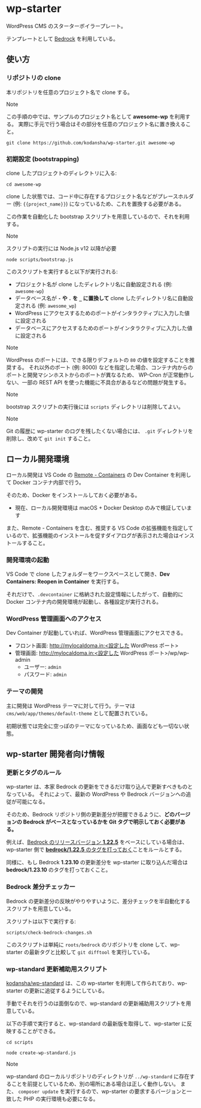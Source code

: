 # wp-starter

WordPress CMS のスターターボイラープレート。

テンプレートとして [Bedrock](https://roots.io/bedrock/) を利用している。

## 使い方

### リポジトリの clone

本リポジトリを任意のプロジェクト名で clone する。

> [!NOTE]
> この手順の中では、サンプルのプロジェクト名として **awesome-wp** を利用する。
> 実際に手元で行う場合はその部分を任意のプロジェクト名に置き換えること。

```text
git clone https://github.com/kodansha/wp-starter.git awesome-wp
```

### 初期設定 (bootstrapping)

clone したプロジェクトのディレクトリに入る:

```text
cd awesome-wp
```

clone した状態では、コード中に存在するプロジェクト名などがプレースホルダー (例: `{{project_name}}`)
になっているため、これを置換する必要がある。

この作業を自動化した bootstrap スクリプトを用意しているので、それを利用する。

> [!NOTE]
> スクリプトの実行には Node.js v12 以降が必要

```text
node scripts/bootstrap.js
```

このスクリプトを実行すると以下が実行される:

- プロジェクト名が clone したディレクトリ名に自動設定される (例: `awesome-wp`)
- データベース名が **`-` や `.` を `_` に置換して** clone したディレクトリ名に自動設定される (例: `awesome_wp`)
- WordPress にアクセスするためのポートがインタラクティブに入力した値に設定される
- データベースにアクセスするためのポートがインタラクティブに入力した値に設定される

> [!NOTE]
> WordPress のポートには、できる限りデフォルトの `80` の値を設定することを推奨する。
> それ以外のポート (例: 8000) などを指定した場合、コンテナ内からのポートと開発マシンホストからのポートが異なるため、
> WP-Cron が正常動作しない、一部の REST API を使った機能に不具合があるなどの問題が発生する。

> [!NOTE]
> bootstrap スクリプトの実行後には `scripts` ディレクトリは削除してよい。

> [!NOTE]
> Git の履歴に wp-starter のログを残したくない場合には、 `.git` ディレクトリを削除し、改めて `git init` すること。

## ローカル開発環境

ローカル開発は VS Code の [Remote - Containers](https://marketplace.visualstudio.com/items?itemName=ms-vscode-remote.remote-containers) の Dev Container を利用して Docker コンテナ内部で行う。

そのため、Docker をインストールしておく必要がある。

- 現在、ローカル開発環境は macOS + Docker Desktop のみで検証しています

また、Remote - Containers を含む、推奨する VS Code の拡張機能を指定しているので、拡張機能のインストールを促すダイアログが表示された場合はインストールすること。

### 開発環境の起動

VS Code で clone したフォルダーをワークスペースとして開き、**Dev Containers: Reopen in Container** を実行する。

それだけで、`.devcontainer` に格納された設定情報にしたがって、自動的に Docker コンテナ内の開発環境が起動し、各種設定が実行される。

### WordPress 管理画面へのアクセス

Dev Container が起動していれば、WordPress 管理画面にアクセスできる。

- フロント画面: http://mylocaldoma.in:<設定した WordPress ポート>
- 管理画面: http://mylocaldoma.in:<設定した WordPress ポート>/wp/wp-admin
  - ユーザー: `admin`
  - パスワード: `admin`

### テーマの開発

主に開発は WordPress テーマに対して行う。テーマは `cms/web/app/themes/default-theme` として配置されている。

初期状態では完全に空っぽのテーマになっているため、画面なども一切ない状態。

## wp-starter 開発者向け情報

### 更新とタグのルール

wp-starter は、本家 Bedrock の更新をできるだけ取り込んで更新すべきものとなっている。
それによって、最新の WordPress や Bedrock バージョンへの追従が可能になる。

そのため、Bedrock リポジトリ側の更新差分が把握できるように、**どのバージョンの Bedrock
がベースとなっているかを Git タグで明示しておく必要がある。**

例えば、[Bedrock のリリースバージョン **1.22.5**](https://github.com/roots/bedrock/releases/tag/1.22.5)
をベースにしている場合は、wp-starter 側で [**bedrock/1.22.5** のタグを打っておく](https://github.com/kodansha/wp-starter/releases/tag/bedrock%2F1.22.5)ことをルールとする。

同様に、もし Bedrock **1.23.10** の更新差分を wp-starter に取り込んだ場合は **bedrock/1.23.10** のタグを打っておくこと。

### Bedrock 差分チェッカー

Bedrock の更新差分の反映がやりやすいように、差分チェックを半自動化するスクリプトを用意している。

スクリプトは以下で実行する:

```text
scripts/check-bedrock-changes.sh
```

このスクリプトは単純に `roots/bedrock` のリポジトリを clone して、wp-starter
の最新タグと比較して `git difftool` を実行している。

### wp-standard 更新補助用スクリプト

[kodansha/wp-standard](https://github.com/kodansha/wp-standard) は、この
wp-starter を利用して作られており、wp-starter の更新に追従するようにしている。

手動でそれを行うのは面倒なので、wp-standard の更新補助用スクリプトを用意している。

以下の手順で実行すると、wp-standard の最新版を取得して、wp-starter に反映することができる。

```text
cd scripts
```

```text
node create-wp-standard.js
```

> [!NOTE]
> wp-standard のローカルリポジトリのディレクトリが `../wp-standard` に存在することを前提としているため、別の場所にある場合は正しく動作しない。
> また、 `composer update` を実行するので、wp-starter の要求するバージョンと一致した PHP の実行環境も必要になる。
